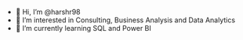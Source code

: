 - 👋 Hi, I’m @harshr98
- 👀 I’m interested in Consulting, Business Analysis and Data Analytics
- 🌱 I’m currently learning SQL and Power BI
  
<!---
harshr98/harshr98 is a ✨ special ✨ repository because its `README.md` (this file) appears on your GitHub profile.
You can click the Preview link to take a look at your changes.
--->
